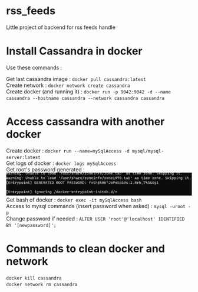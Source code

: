 # rss_feeds
Little project of backend for rss feeds handle

# Install Cassandra in docker

Use these commands :

Get last cassandra image : ```docker pull cassandra:latest``` <br>
Create network : ```docker network create cassandra``` <br>
Create docker (and running it) : ```docker run -p 9042:9042 -d --name cassandra --hostname cassandra --network cassandra cassandra``` <br>

# Access cassandra with another docker

Create docker : ```docker run --name=mySqlAccess -d mysql/mysql-server:latest``` <br>
Get logs of docker : ```docker logs mySqlAccess``` <br>
Get root's password generated : ![img.png](images/img.png)
Get bash of docker : ```docker exec -it mySqlAccess bash``` <br>
Access to mysql commands (insert password when asked) : ```mysql -uroot -p``` <br>
Change password if needed : ```ALTER USER 'root'@'localhost' IDENTIFIED BY '[newpassword]';``` <br>

# Commands to clean docker and network

```docker kill cassandra``` <br>
```docker network rm cassandra```